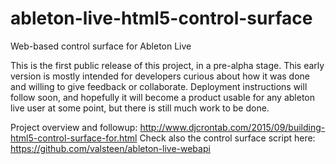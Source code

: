 # ableton-live-html5-control-surface
Web-based control surface for Ableton Live

This is the first public release of this project, in a pre-alpha stage. This early version is mostly intended for developers curious about how it was done and willing to give feedback or collaborate. Deployment instructions will follow soon, and hopefully it will become a product usable for any ableton live user at some point, but there is still much work to be done.

Project overview and followup: http://www.djcrontab.com/2015/09/building-html5-control-surface-for.html
Check also the control surface script here: https://github.com/valsteen/ableton-live-webapi


